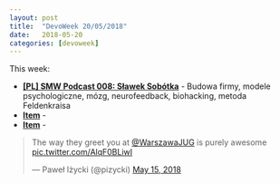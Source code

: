 ```yaml
---
layout: post
title:  "DevoWeek 20/05/2018"
date:   2018-05-20
categories: [devoweek]
---
```


This week:

* **[[PL] SMW Podcast 008: Sławek Sobótka](http://startupmyway.com/smw-podcast-008-slawek-sobotka-budowa-firmy-modele-psychologiczne-mozg-neurofeedback-biohacking-metoda-feldenkraisa/)** - Budowa firmy, modele psychologiczne, mózg, neurofeedback, biohacking, metoda Feldenkraisa
* **[Item]()** - 
* **[Item]()** - 
                            
<blockquote class="twitter-tweet" data-lang="en"><p lang="en" dir="ltr">The way they greet you at <a href="https://twitter.com/WarszawaJUG?ref_src=twsrc%5Etfw">@WarszawaJUG</a> is purely awesome <a href="https://t.co/AlqF0BLiwI">pic.twitter.com/AlqF0BLiwI</a></p>&mdash; Paweł Iżycki (@pizycki) <a href="https://twitter.com/pizycki/status/996424689332506624?ref_src=twsrc%5Etfw">May 15, 2018</a></blockquote>
<script async src="https://platform.twitter.com/widgets.js" charset="utf-8"></script>
